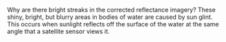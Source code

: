 <p>Why are there bright streaks in the corrected reflectance imagery? These shiny, bright, but blurry areas in bodies of water are caused by sun glint. This occurs when sunlight reflects off the surface of the water at the same angle that a satellite sensor views it.</p>
